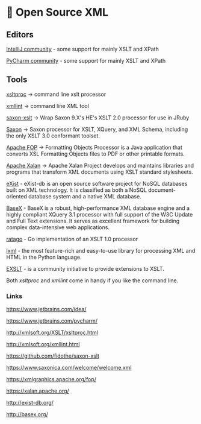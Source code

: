 # 📄 Open Source XML

## Editors

[IntelliJ community](https://www.jetbrains.com/idea/) - some support for
mainly XSLT and XPath

[PyCharm community](https://www.jetbrains.com/pycharm/) - some support
for mainly XSLT and XPath

## Tools

[xsltproc](http://xmlsoft.org/XSLT/xsltproc.html) -\> command line xslt
processor

[xmllint](http://xmlsoft.org/xmllint.html) -\> command line XML tool

[saxon-xslt](https://github.com/fidothe/saxon-xslt) -\> Wrap Saxon
9.X\'s HE\'s XSLT 2.0 processor for use in JRuby

[Saxon](https://www.saxonica.com/welcome/welcome.xml) -\> Saxon
processor for XSLT, XQuery, and XML Schema, including the only XSLT 3.0
conformant toolset.

[Apache FOP](https://xmlgraphics.apache.org/fop/) -\> Formatting Objects
Processor is a Java application that converts XSL Formatting Objects
files to PDF or other printable formats.

[Apache Xalan](https://xalan.apache.org/) -\> Apache Xalan Project
develops and maintains libraries and programs that transform XML
documents using XSLT standard stylesheets.

[eXist](http://exist-db.org/) - eXist-db is an open source software
project for NoSQL databases built on XML technology. It is classified as
both a NoSQL document-oriented database system and a native XML
database.

[BaseX](http://basex.org/) - BaseX is a robust, high-performance XML
database engine and a highly compliant XQuery 3.1 processor with full
support of the W3C Update and Full Text extensions. It serves as
excellent framework for building complex data-intensive web
applications.

[ratago](https://github.com/jbowtie/ratago) - Go implementation of an
XSLT 1.0 processor

[lxml](https://lxml.de/) - the most feature-rich and easy-to-use library
for processing XML and HTML in the Python language.

[EXSLT](http://exslt.org/) - is a community initiative to provide
extensions to XSLT.

Both *xsltproc* and *xmllint* come in handy if
you like the command line.

### Links

<https://www.jetbrains.com/idea/>

<https://www.jetbrains.com/pycharm/>

<http://xmlsoft.org/XSLT/xsltproc.html>

<http://xmlsoft.org/xmllint.html>

<https://github.com/fidothe/saxon-xslt>

<https://www.saxonica.com/welcome/welcome.xml>

<https://xmlgraphics.apache.org/fop/>

<https://xalan.apache.org/>

<http://exist-db.org/>

<http://basex.org/>

